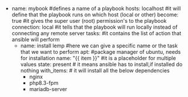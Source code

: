 - name: mybook      #defines a name of a playbook
  hosts: localhost  #it will define that the playbook runs on which host (local or other)
  become: true      #it gives the super user (root) permission's to the playbook
  connection: local #it tells that the playbook will run locally instead of connecting any remote server
  tasks:        #it contains the list of action that ansible will perform
   - name: install lemp      #here we can give a specific name or the task that we want to perform
     apt:                    #package manager of ubuntu, needs for installation
       name: "{{ item }}"    #it is a placeholder for multiple values
       state: present        # it means ansible has to install,if installed do nothing
     with_items:             # it will install all the below dependencies
      - nginx
      - php8.3-fpm
      - mariadb-server
